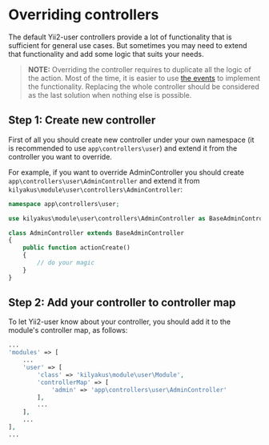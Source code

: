# Overriding controllers

The default Yii2-user controllers provide a lot of functionality that is sufficient for general use cases. But sometimes
you may need to extend that functionality and add some logic that suits your needs.

> **NOTE:** Overriding the controller requires to duplicate all the logic of the action. Most of the time, it is easier to use
> [the events](using-controller-events.md) to implement the functionality. Replacing the whole controller should be considered
> as the last solution when nothing else is possible.

## Step 1: Create new controller

First of all you should create new controller under your own namespace (it is recommended to use `app\controllers\user`)
and extend it from the controller you want to override.

For example, if you want to override AdminController you should create `app\controllers\user\AdminController` and extend
it from `kilyakus\module\user\controllers\AdminController`:

```php
namespace app\controllers\user;

use kilyakus\module\user\controllers\AdminController as BaseAdminController;

class AdminController extends BaseAdminController
{
    public function actionCreate()
    {
        // do your magic
    }
}
```

## Step 2: Add your controller to controller map

To let Yii2-user know about your controller, you should add it to the module's controller map, as follows:

```php
...
'modules' => [
    ...
    'user' => [
        'class' => 'kilyakus\module\user\Module',
        'controllerMap' => [
            'admin' => 'app\controllers\user\AdminController'
        ],
        ...
    ],
    ...
],
...
```
